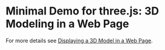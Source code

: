 # Minimal Demo for three.js: 3D Modeling in a Web Page
 
For more details see [Displaying a 3D Model in a Web Page](https://northcoder.com/post/displaying-a-3d-model-in-a-web-page/).
